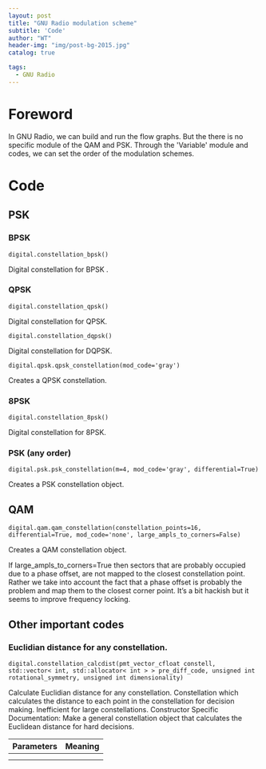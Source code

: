 ```yaml
---
layout: post
title: "GNU Radio modulation scheme"
subtitle: 'Code'
author: "WT"
header-img: "img/post-bg-2015.jpg"
catalog: true

tags:
  - GNU Radio
---
```


# Foreword

In GNU Radio, we can build and run the flow graphs. But the there is no specific module of the QAM and PSK.
Through the 'Variable' module and codes, we can set the order of the modulation schemes.

# Code

## PSK

### BPSK

```
digital.constellation_bpsk()
```
Digital constellation for BPSK .

### QPSK

```
digital.constellation_qpsk()
```
Digital constellation for QPSK.

```
digital.constellation_dqpsk() 
```
Digital constellation for DQPSK.

```
digital.qpsk.qpsk_constellation(mod_code='gray')
```
Creates a QPSK constellation.

### 8PSK

```
digital.constellation_8psk()
```
Digital constellation for 8PSK.

### PSK (any order)

```
digital.psk.psk_constellation(m=4, mod_code='gray', differential=True)
```
Creates a PSK constellation object.

## QAM

```
digital.qam.qam_constellation(constellation_points=16, differential=True, mod_code='none', large_ampls_to_corners=False)
```
Creates a QAM constellation object.

If large_ampls_to_corners=True then sectors that are probably occupied due to a phase offset, are not mapped to the closest constellation point. Rather we take into account the fact that a phase offset is probably the problem and map them to the closest corner point. It’s a bit hackish but it seems to improve frequency locking.

## Other important codes

###  Euclidian distance for any constellation.

```
digital.constellation_calcdist(pmt_vector_cfloat constell, std::vector< int, std::allocator< int > > pre_diff_code, unsigned int rotational_symmetry, unsigned int dimensionality)
```
Calculate Euclidian distance for any constellation.
Constellation which calculates the distance to each point in the constellation for decision making. Inefficient for large constellations.
Constructor Specific Documentation:
Make a general constellation object that calculates the Euclidean distance for hard decisions.

|Parameters|Meaning|
|  ----    | ----  |
|          | |
|||


